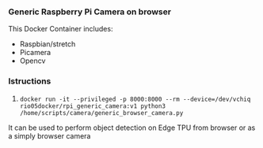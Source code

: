 
### Generic Raspberry Pi Camera on browser

This Docker Container includes: 

* Raspbian/stretch
* Picamera
* Opencv

### Istructions

1. `docker run -it --privileged -p 8000:8000 --rm --device=/dev/vchiq rio05docker/rpi_generic_camera:v1 python3 /home/scripts/camera/generic_browser_camera.py`

It can be used to perform object detection on Edge TPU from browser or as a simply browser camera